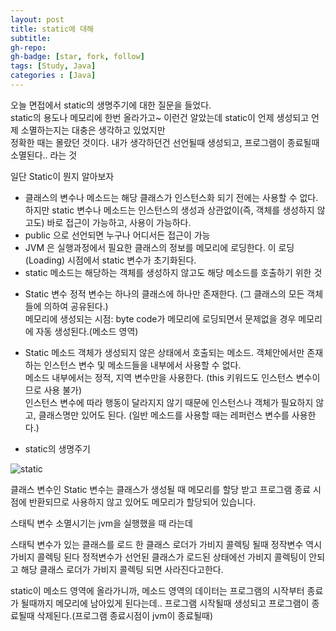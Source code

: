 ```yaml
---
layout: post
title: static에 대해
subtitle: 
gh-repo: 
gh-badge: [star, fork, follow]
tags: [Study, Java]
categories : [Java]
---
```


오늘 면접에서 static의 생명주기에 대한 질문을 들었다.  
static의 용도나 메모리에 한번 올라가고~ 이런건 알았는데 static이 언제 생성되고 언제 소멸하는지는 대충은 생각하고 있었지만  
정확한 때는 몰랐던 것이다. 내가 생각하던건 선언될때 생성되고, 프로그램이 종료될때 소멸된다.. 라는 것  

일단 Static이 뭔지 알아보자

- 클래스의 변수나 메소드는 해당 클래스가 인스턴스화 되기 전에는 사용할 수 없다. 
  하지만 static 변수나 메소드는 인스턴스의 생성과 상관없이(즉, 객체를 생성하지 않고도) 
  바로 접근이 가능하고, 사용이 가능하다.
- public 으로 선언되면 누구나 어디서든 접근이 가능
- JVM 은 실행과정에서 필요한 클래스의 정보를 메모리에 로딩한다.
  이 로딩(Loading) 시점에서 static 변수가 초기화된다.
- static 메소드는 해당하는 객체를 생성하지 않고도 해당 메소드를 호출하기 위한 것

* Static 변수
정적 변수는 하나의 클래스에 하나만 존재한다. (그 클래스의 모든 객체들에 의하여 공유된다.)  
메모리에 생성되는 시점: byte code가 메모리에 로딩되면서 문제없을 경우 메모리에 자동 생성된다.(메소드 영역)  

* Static 메소드
객체가 생성되지 않은 상태에서 호출되는 메소드. 객체안에서만 존재하는 인스턴스 변수 및 메소드들을 내부에서 사용할 수 없다.  
메소드 내부에서는 정적, 지역 변수만을 사용한다. (this 키워드도 인스턴스 변수이므로 사용 불가)  
인스턴스 변수에 따라 행동이 달라지지 않기 때문에 인스턴스나 객체가 필요하지 않고, 클래스명만 있어도 된다. (일반 메소드를 사용할 때는 레퍼런스 변수를 사용한다.)   



* static의 생명주기 

![static](https://user-images.githubusercontent.com/45562285/60879838-6f188380-a27d-11e9-8dd0-9e1d67c34b5d.png)

클래스 변수인 Static 변수는 클래스가 생성될 때 메모리를 할당 받고 프로그램 종료 시점에 반환되므로 사용하지 않고 있어도 메모리가 할당되어 있습니다.

스태틱 변수 소멸시기는 jvm을 실행했을 때 라는데  

스태틱 변수가 있는 클래스를 로드 한 클래스 로더가 가비지 콜렉팅 될때 정작변수 역시 가비지 콜렉팅 된다
정적변수가 선언된 클래스가 로드된 상태에선 가비지 콜렉팅이 안되고 해당 클래스 로더가 가비지 콜렉팅 되면 사라진다고한다.

static이 메소드 영역에 올라가니까, 메소드 영역의 데이터는 프로그램의 시작부터 종료가 될때까지 메모리에 남아있게 된다는데..
프로그램 시작될때 생성되고 프로그램이 종료될때 삭제된다.(프로그램 종료시점이 jvm이 종료될때)

